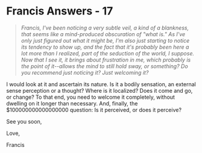 # Francis Answers - 17

>_Francis, I've been noticing a very subtle veil, a kind of a blankness, that seems like a mind-produced obscuration of "what is." As I've only just figured out what it might be, I'm also just starting to notice its tendency to show up, and the fact that it's probably been here a lot more than I realized, part of the seduction of the world, I suppose. Now that I see it, it brings about frustration in me, which probably is the point of it--allows the mind to still hold sway, or something? Do you recommend just noticing it? Just welcoming it?_

I would look at it and ascertain its nature. Is it a bodily sensation, an external sense perception or a thought? Where is it localized? Does it come and go, or change? To that end, you need to welcome it completely, without dwelling on it longer than necessary. And, finally, the $100000000000000000 question: Is it perceived, or does it perceive?

See you soon,

Love,

Francis

